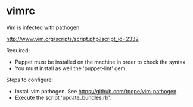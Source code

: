vimrc
=====

Vim is infected with pathogen:

http://www.vim.org/scripts/script.php?script_id=2332

Required:

  - Puppet must be installed on the machine in order to check the syntax.
  - You must install as well the 'puppet-lint' gem.

Steps to configure:

  - Install vim pathogen. See https://github.com/tpope/vim-pathogen
  - Execute the script 'update_bundles.rb'.
